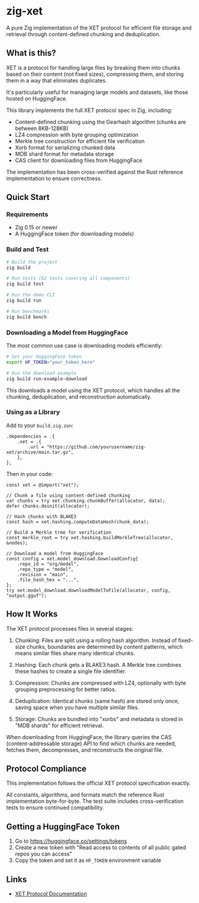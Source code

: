 # zig-xet

A pure Zig implementation of the XET protocol for efficient file storage and retrieval through content-defined chunking and deduplication.

## What is this?

XET is a protocol for handling large files by breaking them into chunks based on their content (not fixed sizes), compressing them, and storing them in a way that eliminates duplicates.

It's particularly useful for managing large models and datasets, like those hosted on HuggingFace.

This library implements the full XET protocol spec in Zig, including:

- Content-defined chunking using the Gearhash algorithm (chunks are between 8KB-128KB)
- LZ4 compression with byte grouping optimization
- Merkle tree construction for efficient file verification
- Xorb format for serializing chunked data
- MDB shard format for metadata storage
- CAS client for downloading files from HuggingFace

The implementation has been cross-verified against the Rust reference implementation to ensure correctness.

## Quick Start

### Requirements

- Zig 0.15 or newer
- A HuggingFace token (for downloading models)

### Build and Test

```bash
# Build the project
zig build

# Run tests (62 tests covering all components)
zig build test

# Run the demo CLI
zig build run

# Run benchmarks
zig build bench
```

### Downloading a Model from HuggingFace

The most common use case is downloading models efficiently:

```bash
# Set your HuggingFace token
export HF_TOKEN="your_token_here"

# Run the download example
zig build run-example-download
```

This downloads a model using the XET protocol, which handles all the chunking, deduplication, and reconstruction automatically.

### Using as a Library

Add to your `build.zig.zon`:

```zig
.dependencies = .{
    .xet = .{
        .url = "https://github.com/yourusername/zig-xet/archive/main.tar.gz",
    },
},
```

Then in your code:

```zig
const xet = @import("xet");

// Chunk a file using content-defined chunking
var chunks = try xet.chunking.chunkBuffer(allocator, data);
defer chunks.deinit(allocator);

// Hash chunks with BLAKE3
const hash = xet.hashing.computeDataHash(chunk_data);

// Build a Merkle tree for verification
const merkle_root = try xet.hashing.buildMerkleTree(allocator, &nodes);

// Download a model from HuggingFace
const config = xet.model_download.DownloadConfig{
    .repo_id = "org/model",
    .repo_type = "model",
    .revision = "main",
    .file_hash_hex = "...",
};
try xet.model_download.downloadModelToFile(allocator, config, "output.gguf");
```

## How It Works

The XET protocol processes files in several stages:

1. Chunking: Files are split using a rolling hash algorithm. Instead of fixed-size chunks, boundaries are determined by content patterns, which means similar files share many identical chunks.

2. Hashing: Each chunk gets a BLAKE3 hash. A Merkle tree combines these hashes to create a single file identifier.

3. Compression: Chunks are compressed with LZ4, optionally with byte grouping preprocessing for better ratios.

4. Deduplication: Identical chunks (same hash) are stored only once, saving space when you have multiple similar files.

5. Storage: Chunks are bundled into "xorbs" and metadata is stored in "MDB shards" for efficient retrieval.

When downloading from HuggingFace, the library queries the CAS (content-addressable storage) API to find which chunks are needed, fetches them, decompresses, and reconstructs the original file.

## Protocol Compliance

This implementation follows the official XET protocol specification exactly.

All constants, algorithms, and formats match the reference Rust implementation byte-for-byte. The test suite includes cross-verification tests to ensure continued compatibility.

## Getting a HuggingFace Token

1. Go to https://huggingface.co/settings/tokens
2. Create a new token with "Read access to contents of all public gated repos you can access"
3. Copy the token and set it as `HF_TOKEN` environment variable

## Links

- [XET Protocol Documentation](https://huggingface.co/docs/xet/index)
